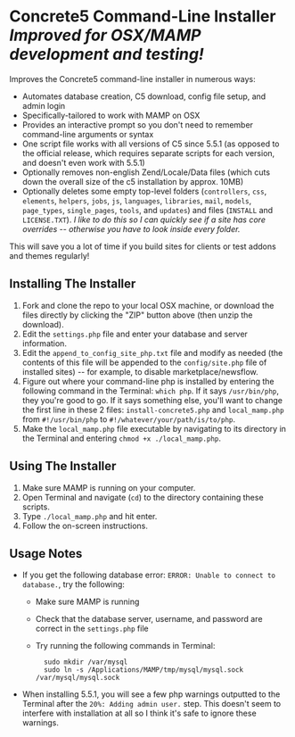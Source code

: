 # Concrete5 Command-Line Installer <br /> _Improved for OSX/MAMP development and testing!_
Improves the Concrete5 command-line installer in numerous ways:
 * Automates database creation, C5 download, config file setup, and admin login
 * Specifically-tailored to work with MAMP on OSX
 * Provides an interactive prompt so you don't need to remember command-line arguments or syntax
 * One script file works with all versions of C5 since 5.5.1 (as opposed to the official release, which requires separate scripts for each version, and doesn't even work with 5.5.1)
 * Optionally removes non-english Zend/Locale/Data files (which cuts down the overall size of the c5 installation by approx. 10MB)
 * Optionally deletes some empty top-level folders (`controllers`, `css`, `elements`, `helpers`, `jobs`, `js`, `languages`, `libraries`, `mail`, `models`, `page_types`, `single_pages`, `tools`, and `updates`) and files (`INSTALL` and `LICENSE.TXT`). _I like to do this so I can quickly see if a site has core overrides -- otherwise you have to look inside every folder._

This will save you a lot of time if you build sites for clients or test addons and themes regularly!

## Installing The Installer
1. Fork and clone the repo to your local OSX machine, or download the files directly by clicking the "ZIP" button above (then unzip the download).
2. Edit the `settings.php` file and enter your database and server information.
3. Edit the `append_to_config_site_php.txt` file and modify as needed (the contents of this file will be appended to the `config/site.php` file of installed sites) -- for example, to disable marketplace/newsflow.
4. Figure out where your command-line php is installed by entering the following command in the Terminal: `which php`. If it says `/usr/bin/php`, they you're good to go. If it says something else, you'll want to change the first line in these 2 files: `install-concrete5.php` and `local_mamp.php` from `#!/usr/bin/php` to `#!/whatever/your/path/is/to/php`.
5. Make the `local_mamp.php` file executable by navigating to its directory in the Terminal and entering `chmod +x ./local_mamp.php`.

## Using The Installer
1. Make sure MAMP is running on your computer.
2. Open Terminal and navigate (`cd`) to the directory containing these scripts.
3. Type `./local_mamp.php` and hit enter.
4. Follow the on-screen instructions.

## Usage Notes
* If you get the following database error: `ERROR: Unable to connect to database.`, try the following:
    * Make sure MAMP is running
    * Check that the database server, username, and password are correct in the `settings.php` file
    * Try running the following commands in Terminal:

            sudo mkdir /var/mysql
			sudo ln -s /Applications/MAMP/tmp/mysql/mysql.sock /var/mysql/mysql.sock

* When installing 5.5.1, you will see a few php warnings outputted to the Terminal after the `20%: Adding admin user.` step. This doesn't seem to interfere with installation at all so I think it's safe to ignore these warnings.

